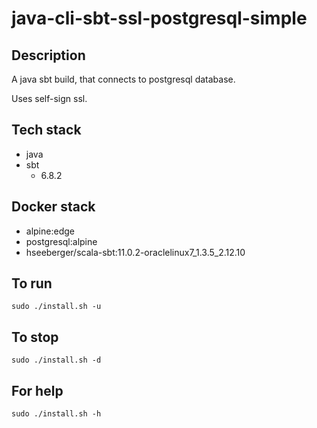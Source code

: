 # java-cli-sbt-ssl-postgresql-simple

## Description
A java sbt build, that connects to postgresql database.

Uses self-sign ssl.

## Tech stack
- java
- sbt
  - 6.8.2

## Docker stack
- alpine:edge
- postgresql:alpine
- hseeberger/scala-sbt:11.0.2-oraclelinux7_1.3.5_2.12.10

## To run
`sudo ./install.sh -u`

## To stop
`sudo ./install.sh -d`

## For help
`sudo ./install.sh -h`
